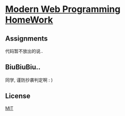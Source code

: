 # [Modern Web Programming HomeWork](http://my.ss.sysu.edu.cn/wiki/display/WEB/Modern+Web+Programming+Home)

## Assignments

代码暂不放出的说..

## BiuBiuBiu..
同学, 谨防抄袭判定啊 : )

## License
[MIT](/LICENSE)